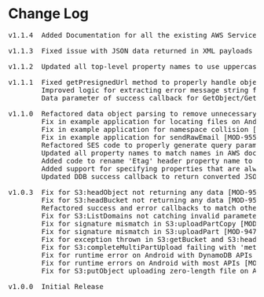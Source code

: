 # Change Log
<pre>
v1.1.4  Added Documentation for all the existing AWS Services, along with Sample Code Snippets.

v1.1.3  Fixed issue with JSON data returned in XML payloads (e.g. ReceiveMessage body) [MOD-1016]

v1.1.2  Updated all top-level property names to use uppercase CamelCase naming convention [MOD-974]

v1.1.1  Fixed getPresignedUrl method to properly handle objects inside buckets [MOD-1001]
        Improved logic for extracting error message string from response [MOD-1012]
        Data parameter of success callback for GetObject/GetObjectTorrent is now a blob object [MOD-1005]

v1.1.0  Refactored data object parsing to remove unnecessary array references for single value elements [MOD-980]
        Fix in example application for locating files on Android [MOD-963][MOD-977]
        Fix in example application for namespace collision [MOD-972]
        Fix in example application for sendRawEmail [MOD-955]
        Refactored SES code to properly generate query params for email messages [MOD-973]
        Updated all property names to match names in AWS documentation [MOD-974]
        Added code to rename 'Etag' header property name to 'ETag' on iOS for parity/consistency with Android [MOD-963]
        Added support for specifying properties that are always converted to arrays [MOD-985]
        Updated DDB success callback to return converted JSON object instead of JSOn string [MOD-987]

v1.0.3  Fix for S3:headObject not returning any data [MOD-950]
        Fix for S3:headBucket not returning any data [MOD-951]
        Refactored success and error callbacks to match other enterprise formats [MOD-953]
        Fix for S3:ListDomains not catching invalid parameters [MOD-922]
        Fix for signature mismatch in S3:uploadPartCopy [MOD-948]
        Fix for signature mismatch in S3:uploadPart [MOD-947]
        Fix for exception thrown in S3:getBucket and S3:headBucket [MOD-954]
        Fix for S3:completeMultiPartUpload failing with 'method not allowed' error [MOD-952]
        Fix for runtime error on Android with DynamoDB APIs [MOD-961]
        Fix for runtime errors on Android with most APIs [MOD-959]
        Fix for S3:putObject uploading zero-length file on Android [MOD-962]

v1.0.0	Initial Release
